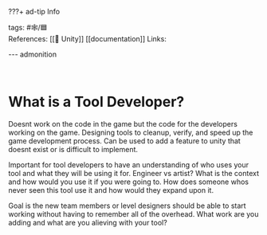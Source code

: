???+ ad-tip Info

tags: #🕸️/🟦    
References: [[🔲 Unity]] [[documentation]]
Links: 

--- admonition


<br>

# What is a Tool Developer?

Doesnt work on the code in the game but the code for the developers working on the game. Designing tools to cleanup, verify, and speed up the game development process. Can be used to add a feature to unity that doesnt exist or is difficult to implement.

Important for tool developers to have an understanding of who uses your tool and what they will be using it for. Engineer vs artist? What is the context and how would you use it if you were going to. How does someone whos never seen this tool use it and how would they expand upon it.

Goal is the new team members or level designers should be able to start working without having to remember all of the overhead. What work are you adding and what are you alieving with your tool?